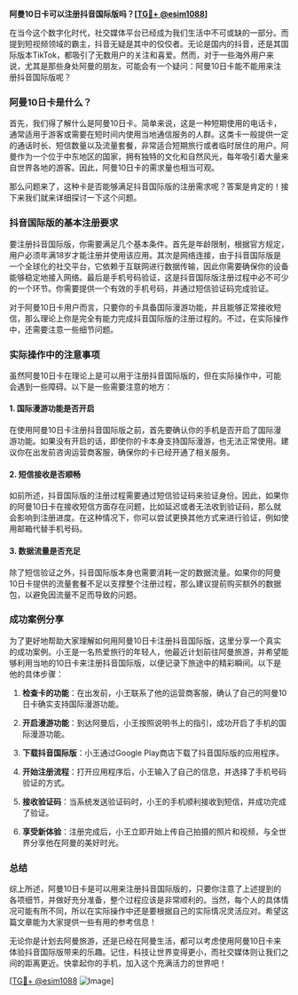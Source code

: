 **阿曼10日卡可以注册抖音国际版吗？[[TG💪+ @esim1088](https://t.me/s/esim1088)]**

在当今这个数字化时代，社交媒体平台已经成为我们生活中不可或缺的一部分。而提到短视频领域的霸主，抖音无疑是其中的佼佼者。无论是国内的抖音，还是其国际版本TikTok，都吸引了无数用户的关注和喜爱。然而，对于一些海外用户来说，尤其是那些身处阿曼的朋友，可能会有一个疑问：阿曼10日卡能不能用来注册抖音国际版呢？

### 阿曼10日卡是什么？

首先，我们得了解什么是阿曼10日卡。简单来说，这是一种短期使用的电话卡，通常适用于游客或需要在短时间内使用当地通信服务的人群。这类卡一般提供一定的通话时长、短信数量以及流量套餐，非常适合短期旅行或者临时居住的用户。阿曼作为一个位于中东地区的国家，拥有独特的文化和自然风光，每年吸引着大量来自世界各地的游客。因此，阿曼10日卡的需求量也相当可观。

那么问题来了，这种卡是否能够满足抖音国际版的注册需求呢？答案是肯定的！接下来我们就来详细探讨一下这个问题。

### 抖音国际版的基本注册要求

要注册抖音国际版，你需要满足几个基本条件。首先是年龄限制，根据官方规定，用户必须年满18岁才能注册并使用该应用。其次是网络连接，由于抖音国际版是一个全球化的社交平台，它依赖于互联网进行数据传输，因此你需要确保你的设备能够稳定地接入网络。最后是手机号码验证，这是抖音国际版注册过程中必不可少的一个环节。你需要提供一个有效的手机号码，并通过短信验证码完成验证。

对于阿曼10日卡用户而言，只要你的卡具备国际漫游功能，并且能够正常接收短信，那么理论上你是完全有能力完成抖音国际版的注册过程的。不过，在实际操作中，还需要注意一些细节问题。

### 实际操作中的注意事项

虽然阿曼10日卡在理论上是可以用于注册抖音国际版的，但在实际操作中，可能会遇到一些障碍。以下是一些需要注意的地方：

#### 1. 国际漫游功能是否开启

在使用阿曼10日卡注册抖音国际版之前，首先要确认你的手机是否开启了国际漫游功能。如果没有开启的话，即使你的卡本身支持国际漫游，也无法正常使用。建议你在出发前咨询运营商客服，确保你的卡已经开通了相关服务。

#### 2. 短信接收是否顺畅

如前所述，抖音国际版的注册过程需要通过短信验证码来验证身份。因此，如果你的阿曼10日卡在接收短信方面存在问题，比如延迟或者无法收到验证码，那么就会影响到注册进度。在这种情况下，你可以尝试更换其他方式来进行验证，例如使用邮箱代替手机号码。

#### 3. 数据流量是否充足

除了短信验证之外，抖音国际版本身也需要消耗一定的数据流量。如果你的阿曼10日卡提供的流量套餐不足以支撑整个注册过程，那么建议提前购买额外的数据包，以避免因流量不足而导致的问题。

### 成功案例分享

为了更好地帮助大家理解如何用阿曼10日卡注册抖音国际版，这里分享一个真实的成功案例。小王是一名热爱旅行的年轻人，他最近计划前往阿曼旅游，并希望能够利用当地的10日卡来注册抖音国际版，以便记录下旅途中的精彩瞬间。以下是他的具体步骤：

1. **检查卡的功能**：在出发前，小王联系了他的运营商客服，确认了自己的阿曼10日卡确实支持国际漫游功能。
   
2. **开启漫游功能**：到达阿曼后，小王按照说明书上的指引，成功开启了手机的国际漫游功能。

3. **下载抖音国际版**：小王通过Google Play商店下载了抖音国际版的应用程序。

4. **开始注册流程**：打开应用程序后，小王输入了自己的信息，并选择了手机号码验证的方式。

5. **接收验证码**：当系统发送验证码时，小王的手机顺利接收到短信，并成功完成了验证。

6. **享受新体验**：注册完成后，小王立即开始上传自己拍摄的照片和视频，与全世界分享他在阿曼的美好时光。

### 总结

综上所述，阿曼10日卡是可以用来注册抖音国际版的，只要你注意了上述提到的各项细节，并做好充分准备，整个过程应该是非常顺利的。当然，每个人的具体情况可能有所不同，所以在实际操作中还是要根据自己的实际情况灵活应对。希望这篇文章能为大家提供一些有用的参考信息！

无论你是计划去阿曼旅游，还是已经在阿曼生活，都可以考虑使用阿曼10日卡来体验抖音国际版带来的乐趣。记住，科技让世界变得更小，而社交媒体则让我们之间的距离更近。快拿起你的手机，加入这个充满活力的世界吧！

[[TG💪+ @esim1088](https://t.me/s/esim1088) ![Image](https://i.postimg.cc/4NQfJmqS/Snipaste-2025-05-13-00-14-12.png)]